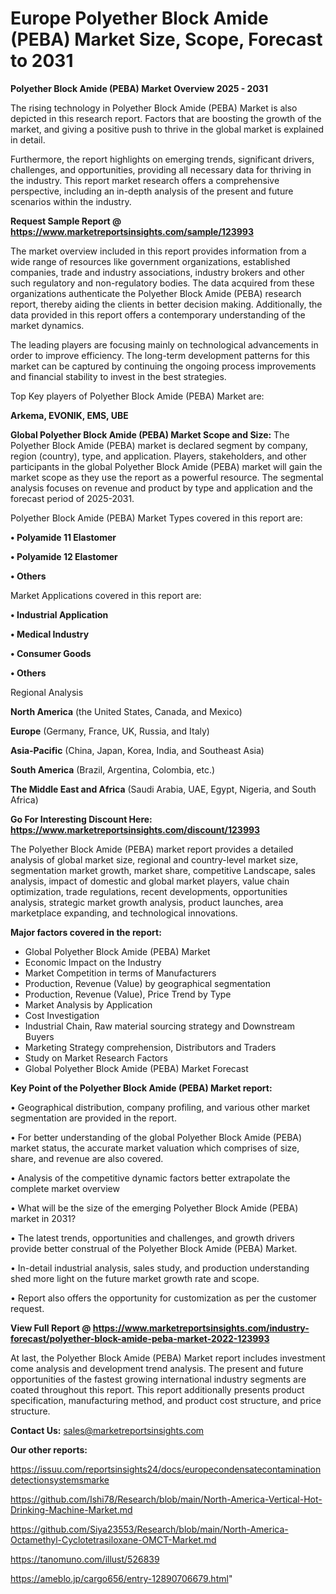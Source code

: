 # Europe Polyether Block Amide (PEBA) Market Size, Scope, Forecast to 2031

<Strong> Polyether Block Amide (PEBA) Market Overview 2025 - 2031</strong>

The rising technology in Polyether Block Amide (PEBA) Market is also depicted in this research report. Factors that are boosting the growth of the market, and giving a positive push to thrive in the global market is explained in detail.

Furthermore, the report highlights on emerging trends, significant drivers, challenges, and opportunities, providing all necessary data for thriving in the industry. This report market research offers a comprehensive perspective, including an in-depth analysis of the present and future scenarios within the industry.

<strong>Request Sample Report @ <a href=https://www.marketreportsinsights.com/sample/123993>https://www.marketreportsinsights.com/sample/123993</a></strong>

The market overview included in this report provides information from a wide range of resources like government organizations, established companies, trade and industry associations, industry brokers and other such regulatory and non-regulatory bodies. The data acquired from these organizations authenticate the Polyether Block Amide (PEBA) research report, thereby aiding the clients in better decision making. Additionally, the data provided in this report offers a contemporary understanding of the market dynamics.

The leading players are focusing mainly on technological advancements in order to improve efficiency. The long-term development patterns for this market can be captured by continuing the ongoing process improvements and financial stability to invest in the best strategies.

Top Key players of Polyether Block Amide (PEBA) Market are:

<strong>Arkema, EVONIK, EMS, UBE</strong>

<strong><b>Global Polyether Block Amide (PEBA) Market Scope and Size:</b></strong>
The Polyether Block Amide (PEBA) market is declared segment by company, region (country), type, and application. Players, stakeholders, and other participants in the global Polyether Block Amide (PEBA) market will gain the market scope as they use the report as a powerful resource. The segmental analysis focuses on revenue and product by type and application and the forecast period of 2025-2031.

Polyether Block Amide (PEBA) Market Types covered in this report are:

<strong>• Polyamide 11 Elastomer

• Polyamide 12 Elastomer

• Others</strong>

Market Applications covered in this report are:

<strong>• Industrial Application

• Medical Industry

• Consumer Goods

• Others</strong> 

Regional Analysis

<strong>North America</strong> (the United States, Canada, and Mexico)

<strong>Europe</strong> (Germany, France, UK, Russia, and Italy)

<strong>Asia-Pacific</strong> (China, Japan, Korea, India, and Southeast Asia)

<strong>South America</strong> (Brazil, Argentina, Colombia, etc.)

<strong>The Middle East and Africa</strong> (Saudi Arabia, UAE, Egypt, Nigeria, and South Africa)

<strong>Go For Interesting Discount Here: <a href=https://www.marketreportsinsights.com/discount/123993>https://www.marketreportsinsights.com/discount/123993</a></strong>

The Polyether Block Amide (PEBA) market report provides a detailed analysis of global market size, regional and country-level market size, segmentation market growth, market share, competitive Landscape, sales analysis, impact of domestic and global market players, value chain optimization, trade regulations, recent developments, opportunities analysis, strategic market growth analysis, product launches, area marketplace expanding, and technological innovations.

<strong><b>Major factors covered in the report:</b></strong>
<ul>
  <li>Global Polyether Block Amide (PEBA) Market </li>
  <li>Economic Impact on the Industry</li>
  <li>Market Competition in terms of Manufacturers</li>
  <li>Production, Revenue (Value) by geographical segmentation</li>
  <li>Production, Revenue (Value), Price Trend by Type</li>
  <li>Market Analysis by Application</li>
  <li>Cost Investigation</li>
  <li>Industrial Chain, Raw material sourcing strategy and Downstream Buyers</li>
  <li>Marketing Strategy comprehension, Distributors and Traders</li>
  <li>Study on Market Research Factors</li>
  <li>Global Polyether Block Amide (PEBA) Market Forecast</li>
</ul>

<strong><b>Key Point of the Polyether Block Amide (PEBA) Market report:</b></strong>

• Geographical distribution, company profiling, and various other market segmentation are provided in the report.

• For better understanding of the global Polyether Block Amide (PEBA) market status, the accurate market valuation which comprises of size, share, and revenue are also covered.

• Analysis of the competitive dynamic factors better extrapolate the complete market overview

• What will be the size of the emerging Polyether Block Amide (PEBA) market in 2031?

• The latest trends, opportunities and challenges, and growth drivers provide better construal of the Polyether Block Amide (PEBA) Market.

• In-detail industrial analysis, sales study, and production understanding shed more light on the future market growth rate and scope.

• Report also offers the opportunity for customization as per the customer request.

<strong><b>View Full Report @ <a href=https://www.marketreportsinsights.com/industry-forecast/polyether-block-amide-peba-market-2022-123993>https://www.marketreportsinsights.com/industry-forecast/polyether-block-amide-peba-market-2022-123993</a></b></strong>


At last, the Polyether Block Amide (PEBA) Market report includes investment come analysis and development trend analysis. The present and future opportunities of the fastest growing international industry segments are coated throughout this report. This report additionally presents product specification, manufacturing method, and product cost structure, and price structure.

<strong>Contact Us:</strong>
sales@marketreportsinsights.com

<strong>Our other reports:</strong>

<a href=https://issuu.com/reportsinsights24/docs/europecondensatecontaminationdetectionsystemsmarke>https://issuu.com/reportsinsights24/docs/europecondensatecontaminationdetectionsystemsmarke</a>

<a href=https://github.com/Ishi78/Research/blob/main/North-America-Vertical-Hot-Drinking-Machine-Market.md>https://github.com/Ishi78/Research/blob/main/North-America-Vertical-Hot-Drinking-Machine-Market.md</a>

<a href=https://github.com/Siya23553/Research/blob/main/North-America-Octamethyl-Cyclotetrasiloxane-OMCT-Market.md>https://github.com/Siya23553/Research/blob/main/North-America-Octamethyl-Cyclotetrasiloxane-OMCT-Market.md</a>

<a href=https://tanomuno.com/illust/526839>https://tanomuno.com/illust/526839</a>

<a href=https://ameblo.jp/cargo656/entry-12890706679.html>https://ameblo.jp/cargo656/entry-12890706679.html</a>"
